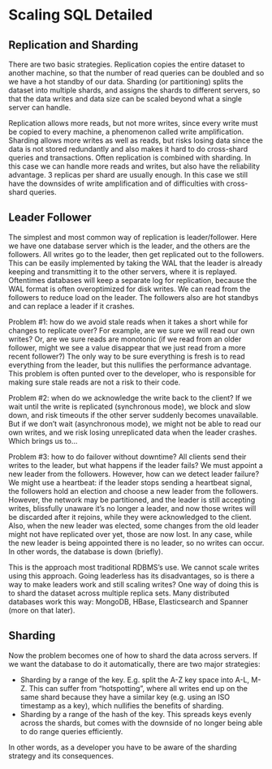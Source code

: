 # Scaling SQL Detailed

## Replication and Sharding

There are two basic strategies. Replication copies the entire dataset to another machine, so that the number of read queries can be doubled and so we have a hot standby of our data. Sharding (or partitioning) splits the dataset into multiple shards, and assigns the shards to different servers, so that the data writes and data size can be scaled beyond what a single server can handle.

Replication allows more reads, but not more writes, since every write must be copied to every machine, a phenomenon called write amplification.
Sharding allows more writes as well as reads, but risks losing data since the data is not stored redundantly and also makes it hard to do cross-shard queries and transactions.
Often replication is combined with sharding. In this case we can handle more reads and writes, but also have the reliability advantage. 3 replicas per shard are usually enough. In this case we still have the downsides of write amplification and of difficulties with cross-shard queries.

## Leader Follower

The simplest and most common way of replication is leader/follower. Here we have one database server which is the leader, and the others are the followers. All writes go to the leader, then get replicated out to the followers. This can be easily implemented by taking the WAL that the leader is already keeping and transmitting it to the other servers, where it is replayed. Oftentimes databases will keep a separate log for replication, because the WAL format is often overoptimized for disk writes. We can read from the followers to reduce load on the leader. The followers also are hot standbys and can replace a leader if it crashes.

Problem #1: how do we avoid stale reads when it takes a short while for changes to replicate over? For example, are we sure we will read our own writes? Or, are we sure reads are monotonic (if we read from an older follower, might we see a value disappear that we just read from a more recent follower?) The only way to be sure everything is fresh is to read everything from the leader, but this nullifies the performance advantage. This problem is often punted over to the developer, who is responsible for making sure stale reads are not a risk to their code.

Problem #2: when do we acknowledge the write back to the client? If we wait until the write is replicated (synchronous mode), we block and slow down, and risk timeouts if the other server suddenly becomes unavailable. But if we don’t wait (asynchronous mode), we might not be able to read our own writes, and we risk losing unreplicated data when the leader crashes. Which brings us to…

Problem #3: how to do failover without downtime? All clients send their writes to the leader, but what happens if the leader fails? We must appoint a new leader from the followers. However, how can we detect leader failure? We might use a heartbeat: if the leader stops sending a heartbeat signal, the followers hold an election and choose a new leader from the followers. However, the network may be partitioned, and the leader is still accepting writes, blissfully unaware it’s no longer a leader, and now those writes will be discarded after it rejoins, while they were acknowledged to the client. Also, when the new leader was elected, some changes from the old leader might not have replicated over yet, those are now lost. In any case, while the new leader is being appointed there is no leader, so no writes can occur. In other words, the database is down (briefly).

This is the approach most traditional RDBMS’s use. We cannot scale writes using this approach. Going leaderless has its disadvantages, so is there a way to make leaders work and still scaling writes? One way of doing this is to shard the dataset across multiple replica sets. Many distributed databases work this way: MongoDB, HBase, Elasticsearch and Spanner (more on that later).

## Sharding

Now the problem becomes one of how to shard the data across servers. If we want the database to do it automatically, there are two major strategies:

- Sharding by a range of the key. E.g. split the A-Z key space into A-L, M-Z. This can suffer from “hotspotting”, where all writes end up on the same shard because they have a similar key (e.g. using an ISO timestamp as a key), which nullifies the benefits of sharding.
- Sharding by a range of the hash of the key. This spreads keys evenly across the shards, but comes with the downside of no longer being able to do range queries efficiently.

In other words, as a developer you have to be aware of the sharding strategy and its consequences.
